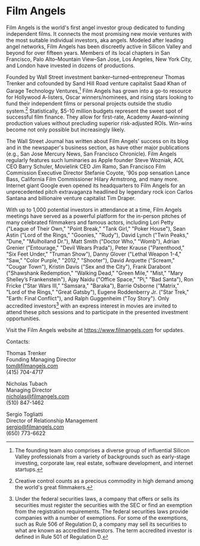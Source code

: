 # Film Angels

Film Angels is the world's first angel investor group dedicated to funding independent films.  It connects the most promising new movie ventures with the most suitable individual investors, aka angels.  Modeled after leading angel networks, Film Angels has been discreetly active in Silicon Valley and beyond for over fifteen years.  Members of its local chapters in San Francisco, Palo Alto–Mountain View–San Jose, Los Angeles, New York City, and London have invested in dozens of productions.  

Founded by Wall Street investment banker–turned–entrepreneur Thomas Trenker and cofounded by Sand Hill Road venture capitalist Saad Khan of Garage Technology Ventures,[^1] Film Angels has grown into a go-to resource for Hollywood A-listers, Oscar winners/nominees, and rising stars looking to fund their independent films or personal projects outside the studio system.[^2]  Statistically, $5-10 million budgets represent the sweet spot of successful film finance.  They allow for first-rate, Academy Award–winning production values without precluding superior risk-adjusted ROIs.  Win-wins become not only possible but increasingly likely.  

The Wall Street Journal has written about Film Angels' success on its blog and in the newspaper's business section, as have other major publications (e.g., San Jose Mercury News, San Francisco Chronicle).  Film Angels regularly features such luminaries as Apple founder Steve Wozniak, AOL CEO Barry Schuler, Movielink CEO Jim Ramo, San Francisco Film Commission Executive Director Stefanie Coyote, '90s pop sensation Lance Bass, California Film Commissioner Hilary Armstrong, and many more.  Internet giant Google even opened its headquarters to Film Angels for an unprecedented pitch extravaganza headlined by legendary rock icon Carlos Santana and billionaire venture capitalist Tim Draper.  

With up to 1,000 potential investors in attendance at a time, Film Angels meetings have served as a powerful platform for the in-person pitches of many celebrated filmmakers and famous actors, including Lori Petty ("League of Their Own," "Point Break," "Tank Girl," "Poker House"), Sean Astin ("Lord of the Rings," "Goonies," "Rudy"), David Lynch ("Twin Peaks," "Dune," "Mulholland Dr."), Matt Smith ("Doctor Who," "Womb"), Adrian Grenier ("Entourage," "Devil Wears Prada"), Peter Krause ("Parenthood," "Six Feet Under," "Truman Show"), Danny Glover ("Lethal Weapon 1-4," "Saw," "Color Purple," "2012," "Shooter"), David Arquette ("Scream," "Cougar Town"), Kristin Davis ("Sex and the City"), Frank Darabont ("Shawshank Redemption," "Walking Dead," "Green Mile," "Mist," "Mary Shelley’s Frankenstein"), Ajay Naidu ("Office Space," "Pi," "Bad Santa"), Ron Fricke ("Star Wars III," "Samsara," "Baraka"), Barrie Osborne ("Matrix," "Lord of the Rings," "Great Gatsby"), Eugene Roddenberry Jr. ("Star Trek," "Earth: Final Conflict"), and Ralph Guggenheim ("Toy Story").  Only accredited investors[^3] with an express interest in movies are invited to attend these pitch sessions and to participate in the presented investment opportunities.  

Visit the Film Angels website at https://www.filmangels.com for updates.  

Contacts:  

Thomas Trenker  
Founding Managing Director  
tom@filmangels.com  
(415) 704-4717  

Nicholas Tubach  
Managing Director  
nicholas@filmangels.com  
(510) 847-1462  

Sergio Togliatti  
Director of Relationship Management  
sergio@filmangels.com  
(650) 773-6622  

[^1]: The founding team also comprises a diverse group of influential Silicon Valley professionals from a variety of backgrounds such as early-stage investing, corporate law, real estate, software development, and internet startups.  
[^2]: Creative control counts as a precious commodity in high demand among the world's great filmmakers.  
[^3]: Under the federal securities laws, a company that offers or sells its securities must register the securities with the SEC or find an exemption from the registration requirements.  The federal securities laws provide companies with a number of exemptions.  For some of the exemptions, such as Rule 506 of Regulation D, a company may sell its securities to what are known as accredited investors.  The term accredited investor is defined in Rule 501 of Regulation D.  
